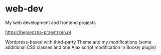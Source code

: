 # web-dev
My web development and frontend projects

https://bepieczna-przestrzen.pl

Wordpress-based with third-party Theme and my modifications (some additional CSS classes and one Ajax script modification in Bookly plugin) 
